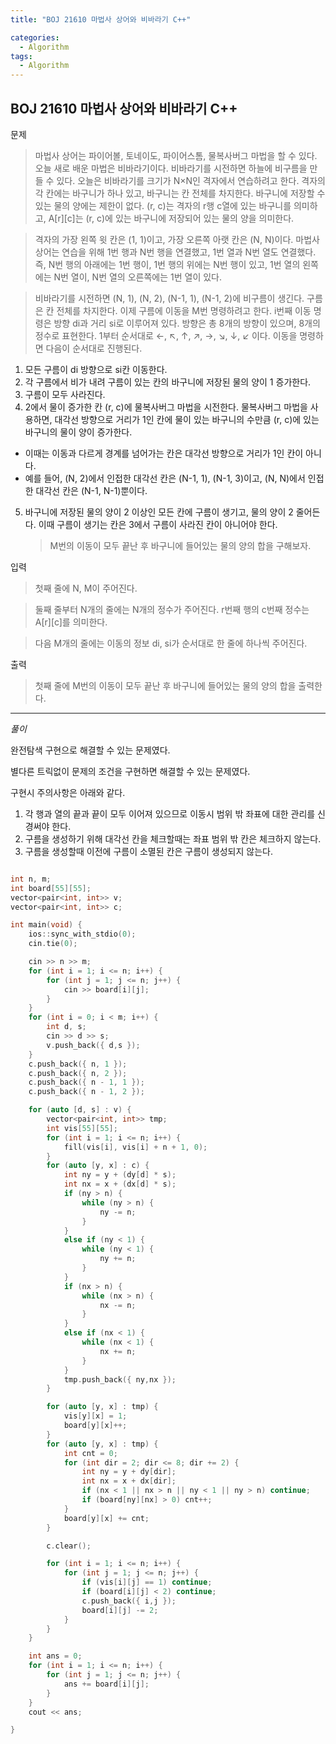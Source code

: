 ```yaml
---
title: "BOJ 21610 마법사 상어와 비바라기 C++"

categories:
  - Algorithm
tags:
  - Algorithm
---
```


## BOJ 21610 마법사 상어와 비바라기 C++

문제

> 마법사 상어는 파이어볼, 토네이도, 파이어스톰, 물복사버그 마법을 할 수 있다. 오늘 새로 배운 마법은 비바라기이다. 비바라기를 시전하면 하늘에 비구름을 만들 수 있다. 오늘은 비바라기를 크기가 N×N인 격자에서 연습하려고 한다. 격자의 각 칸에는 바구니가 하나 있고, 바구니는 칸 전체를 차지한다. 바구니에 저장할 수 있는 물의 양에는 제한이 없다. (r, c)는 격자의 r행 c열에 있는 바구니를 의미하고, A[r][c]는 (r, c)에 있는 바구니에 저장되어 있는 물의 양을 의미한다.

> 격자의 가장 왼쪽 윗 칸은 (1, 1)이고, 가장 오른쪽 아랫 칸은 (N, N)이다. 마법사 상어는 연습을 위해 1번 행과 N번 행을 연결했고, 1번 열과 N번 열도 연결했다. 즉, N번 행의 아래에는 1번 행이, 1번 행의 위에는 N번 행이 있고, 1번 열의 왼쪽에는 N번 열이, N번 열의 오른쪽에는 1번 열이 있다.

> 비바라기를 시전하면 (N, 1), (N, 2), (N-1, 1), (N-1, 2)에 비구름이 생긴다. 구름은 칸 전체를 차지한다. 이제 구름에 이동을 M번 명령하려고 한다. i번째 이동 명령은 방향 di과 거리 si로 이루어져 있다. 방향은 총 8개의 방향이 있으며, 8개의 정수로 표현한다. 1부터 순서대로 ←, ↖, ↑, ↗, →, ↘, ↓, ↙ 이다. 이동을 명령하면 다음이 순서대로 진행된다.

1. 모든 구름이 di 방향으로 si칸 이동한다.
2. 각 구름에서 비가 내려 구름이 있는 칸의 바구니에 저장된 물의 양이 1 증가한다.
3. 구름이 모두 사라진다.
4. 2에서 물이 증가한 칸 (r, c)에 물복사버그 마법을 시전한다. 물복사버그 마법을 사용하면, 대각선 방향으로 거리가 1인 칸에 물이 있는 바구니의 수만큼 (r, c)에 있는 바구니의 물이 양이 증가한다.

- 이때는 이동과 다르게 경계를 넘어가는 칸은 대각선 방향으로 거리가 1인 칸이 아니다.
- 예를 들어, (N, 2)에서 인접한 대각선 칸은 (N-1, 1), (N-1, 3)이고, (N, N)에서 인접한 대각선 칸은 (N-1, N-1)뿐이다.

5. 바구니에 저장된 물의 양이 2 이상인 모든 칸에 구름이 생기고, 물의 양이 2 줄어든다. 이때 구름이 생기는 칸은 3에서 구름이 사라진 칸이 아니어야 한다.
   > M번의 이동이 모두 끝난 후 바구니에 들어있는 물의 양의 합을 구해보자.

입력

> 첫째 줄에 N, M이 주어진다.

> 둘째 줄부터 N개의 줄에는 N개의 정수가 주어진다. r번째 행의 c번째 정수는 A[r][c]를 의미한다.

> 다음 M개의 줄에는 이동의 정보 di, si가 순서대로 한 줄에 하나씩 주어진다.

출력

> 첫째 줄에 M번의 이동이 모두 끝난 후 바구니에 들어있는 물의 양의 합을 출력한다.

---

_풀이_

완전탐색 구현으로 해결할 수 있는 문제였다.

별다른 트릭없이 문제의 조건을 구현하면 해결할 수 있는 문제였다.

구현시 주의사항은 아래와 같다.

1. 각 행과 열의 끝과 끝이 모두 이어져 있으므로 이동시 범위 밖 좌표에 대한 관리를 신경써야 한다.
2. 구름을 생성하기 위해 대각선 칸을 체크할때는 좌표 범위 밖 칸은 체크하지 않는다.
3. 구름을 생성할때 이전에 구름이 소멸된 칸은 구름이 생성되지 않는다.

```c++

int n, m;
int board[55][55];
vector<pair<int, int>> v;
vector<pair<int, int>> c;

int main(void) {
    ios::sync_with_stdio(0);
    cin.tie(0);

    cin >> n >> m;
    for (int i = 1; i <= n; i++) {
        for (int j = 1; j <= n; j++) {
            cin >> board[i][j];
        }
    }
    for (int i = 0; i < m; i++) {
        int d, s;
        cin >> d >> s;
        v.push_back({ d,s });
    }
    c.push_back({ n, 1 });
    c.push_back({ n, 2 });
    c.push_back({ n - 1, 1 });
    c.push_back({ n - 1, 2 });

    for (auto [d, s] : v) {
        vector<pair<int, int>> tmp;
        int vis[55][55];
        for (int i = 1; i <= n; i++) {
            fill(vis[i], vis[i] + n + 1, 0);
        }
        for (auto [y, x] : c) {
            int ny = y + (dy[d] * s);
            int nx = x + (dx[d] * s);
            if (ny > n) {
                while (ny > n) {
                    ny -= n;
                }
            }
            else if (ny < 1) {
                while (ny < 1) {
                    ny += n;
                }
            }
            if (nx > n) {
                while (nx > n) {
                    nx -= n;
                }
            }
            else if (nx < 1) {
                while (nx < 1) {
                    nx += n;
                }
            }
            tmp.push_back({ ny,nx });
        }

        for (auto [y, x] : tmp) {
            vis[y][x] = 1;
            board[y][x]++;
        }
        for (auto [y, x] : tmp) {
            int cnt = 0;
            for (int dir = 2; dir <= 8; dir += 2) {
                int ny = y + dy[dir];
                int nx = x + dx[dir];
                if (nx < 1 || nx > n || ny < 1 || ny > n) continue;
                if (board[ny][nx] > 0) cnt++;
            }
            board[y][x] += cnt;
        }

        c.clear();

        for (int i = 1; i <= n; i++) {
            for (int j = 1; j <= n; j++) {
                if (vis[i][j] == 1) continue;
                if (board[i][j] < 2) continue;
                c.push_back({ i,j });
                board[i][j] -= 2;
            }
        }
    }

    int ans = 0;
    for (int i = 1; i <= n; i++) {
        for (int j = 1; j <= n; j++) {
            ans += board[i][j];
        }
    }
    cout << ans;

}

```

